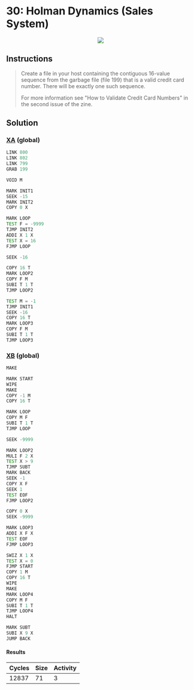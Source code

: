 # 30: Holman Dynamics (Sales System)

<div align="center"><img src="EXAPUNKS - Holman Dynamics (12837, 71, 3, 2023-07-31-12-29-13).gif" /></div>

## Instructions
> Create a file in your host containing the contiguous 16-value sequence from the garbage file (file 199) that is a valid credit card number. There will be exactly one such sequence.
> 
> For more information see "How to Validate Credit Card Numbers" in the second issue of the zine.

## Solution

### [XA](XA.exa) (global)
```asm
LINK 800
LINK 802
LINK 799
GRAB 199

VOID M

MARK INIT1
SEEK -15
MARK INIT2
COPY 0 X

MARK LOOP
TEST F = -9999
TJMP INIT2
ADDI X 1 X
TEST X = 16
FJMP LOOP

SEEK -16

COPY 16 T
MARK LOOP2
COPY F M
SUBI T 1 T
TJMP LOOP2

TEST M = -1
TJMP INIT1
SEEK -16
COPY 16 T
MARK LOOP3
COPY F M
SUBI T 1 T
TJMP LOOP3
```

### [XB](XB.exa) (global)
```asm
MAKE

MARK START
WIPE
MAKE
COPY -1 M
COPY 16 T

MARK LOOP
COPY M F
SUBI T 1 T
TJMP LOOP

SEEK -9999

MARK LOOP2
MULI F 2 X
TEST X > 9
TJMP SUBT
MARK BACK
SEEK -1
COPY X F
SEEK 1
TEST EOF
FJMP LOOP2

COPY 0 X
SEEK -9999

MARK LOOP3
ADDI X F X
TEST EOF
FJMP LOOP3

SWIZ X 1 X
TEST X = 0
FJMP START
COPY 1 M
COPY 16 T
WIPE
MAKE
MARK LOOP4
COPY M F
SUBI T 1 T
TJMP LOOP4
HALT

MARK SUBT
SUBI X 9 X
JUMP BACK
```

#### Results
| Cycles | Size | Activity |
|--------|------|----------|
| 12837  | 71   | 3        |
